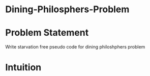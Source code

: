 # Dining-Philosphers-Problem
# Problem Statement
Write starvation free pseudo code for dining philoshphers problem
# Intuition
